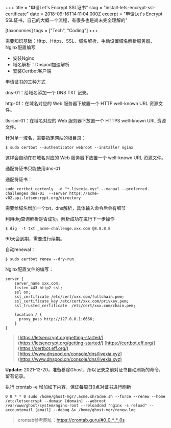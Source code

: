 +++
title = "申请Let's Encrypt SSL证书"
slug = "install-lets-encrypt-ssl-certificate"
date = 2018-09-16T14:11:04.000Z
excerpt = "申请Let's Encrypt SSL证书，自己的大概一个流程，有很多也是尚未完全理解的"

[taxonomies]
tags = ["Tech", "Coding"]
+++

需要知识基础：Http、Https、SSL、域名解析、手动设置域名解析服务器、Nginx配置编写

- 安装Nginx
- 域名解析：Dnspod加速解析
- 安装Certbot客户端

申请证书的三种方式

dns-01：给域名添加一个 DNS TXT 记录。

http-01：在域名对应的 Web 服务器下放置一个 HTTP well-known URL 资源文件。

tls-sni-01：在域名对应的 Web 服务器下放置一个 HTTPS well-known URL 资源文件。

针对单一域名，需要指定网站的根目录：

    $ sudo certbot --authenticator webroot --installer nginx
    

这样会自动在在域名对应的 Web 服务器下放置一个 well-known URL 资源文件。

通配符证书只能使用dns-01

通配符证书：

    sudo certbot certonly  -d "*.livexia.xyz" --manual --preferred-challenges dns-01  --server https://acme-v02.api.letsencrypt.org/directory
    

需要给域名增加一个txt，dns解析，具体输入命令后会有细节

利用dig查询解析是否成功，解析成功在进行下一步操作

    $ dig  -t txt _acme-challenge.xxx.com @8.8.8.8 
    

90天会到期，需要进行续期。

自动renewal：

    $ sudo certbot renew --dry-run
    

Nginx配置文件的编写：

    server {
        server_name xxx.com;
        listen 443 http2 ssl;
        ssl on;
        ssl_certificate /etc/cert/xxx.com/fullchain.pem;
        ssl_certificate_key /etc/cert/xxx.com/privkey.pem;
        ssl_trusted_certificate  /etc/cert/xxx.com/chain.pem;
    
        location / {
          proxy_pass http://127.0.0.1:6666;
        }
    }
    

> [https://letsencrypt.org/getting-started/](https://letsencrypt.org/getting-started/)
> [https://certbot.eff.org/](https://certbot.eff.org/)
> [https://www.dnspod.cn/console/dns/livexia.xyz](https://www.dnspod.cn/console/dns/livexia.xyz)


**Update:** 2021-12-20，准备移除Ghost，所以记录之前对证书自动刷新的命令，留有记录。

执行 crontab -e 增加如下内容，保证每周日0点对证书进行刷新

    0 0 * * 0 sudo /home/ghost-mgr/.acme.sh/acme.sh --force --renew --home /etc/letsencrypt --domain [domain] --webroot /var/www/ghost/system/nginx-root --reloadcmd "nginx -s reload" --accountemail [email] --debug &> /home/ghost-mgr/renew.log


> crontab参考网址：https://crontab.guru/#0_0_*_*_0s